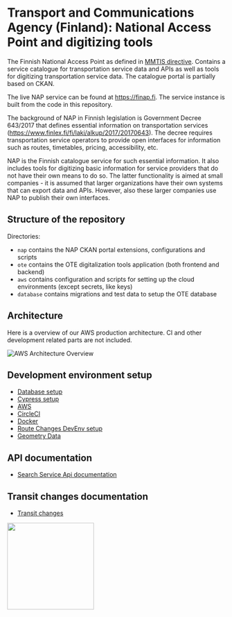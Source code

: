# Transport and Communications Agency (Finland): National Access Point and digitizing tools

The Finnish National Access Point as defined in [MMTIS directive](https://ec.europa.eu/transport/sites/transport/files/c20173574-multimodaltravelinformationservices-delegatedregulation.pdf). Contains a service catalogue for transportation service data and APIs as well as tools for digitizing transportation service data. The catalogue portal is partially based on CKAN.

The live NAP service can be found at https://finap.fi. The service instance is built from the code in this repository.

The background of NAP in Finnish legislation is Government Decree 643/2017 that defines essential information on transportation services (https://www.finlex.fi/fi/laki/alkup/2017/20170643). The decree requires transportation service operators to provide open interfaces for information such as routes, timetables, pricing, accessibility, etc.

NAP is the Finnish catalogue service for such essential information. It also includes tools for digitizing basic information for service providers that do not have their own means to do so. The latter functionality is aimed at small companies - it is assumed that larger organizations have their own systems that can export data and APIs. However, also these larger companies use NAP to publish their own interfaces.

## Structure of the repository

Directories:

* `nap` contains the NAP CKAN portal extensions, configurations and scripts
* `ote` contains the OTE digitalization tools application (both frontend and backend)
* `aws` contains configuration and scripts for setting up the cloud environments (except secrets, like keys)
* `database` contains migrations and test data to setup the OTE database


## Architecture

Here is a overview of our AWS production architecture. CI and other development related parts are not included.

![AWS Architecture Overview](./docs/images/aws_prod_architecture_overview.png)

## Development environment setup

 - [Database setup](https://github.com/finnishtransportagency/mmtis-national-access-point/blob/master/database/README.md)
 - [Cypress setup](https://github.com/finnishtransportagency/mmtis-national-access-point/blob/master/cypress/README.md)
 - [AWS](https://github.com/finnishtransportagency/mmtis-national-access-point/blob/master/aws/ansible/README.md)
 - [CircleCI](https://github.com/finnishtransportagency/mmtis-national-access-point/blob/master/.circleci/README.md)
 - [Docker](https://github.com/finnishtransportagency/mmtis-national-access-point/blob/master/nap/docker/README.md)
 - [Route Changes DevEnv setup](https://github.com/finnishtransportagency/mmtis-national-access-point/blob/master/docs/devsetup-route-changes.md)
 - [Geometry Data](https://github.com/finnishtransportagency/mmtis-national-access-point/blob/master/docs/geometry-data.md)

## API documentation
 
  - [Search Service Api documentation](https://github.com/finnishtransportagency/mmtis-national-access-point/blob/master/docs/api/README.md)

## Transit changes documentation

 - [Transit changes](https://github.com/finnishtransportagency/mmtis-national-access-point/blob/master/docs/transit-changes/README.md)
 
 
<a href="https://www.browserstack.com" target="_blank" rel="noopener noreferrer"><img src="./Browserstack-logo.svg" width="200"></a>
